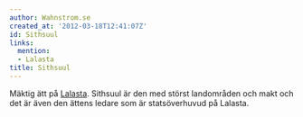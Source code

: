 ```yaml
---
author: Wahnstrom.se
created_at: '2012-03-18T12:41:07Z'
id: Sithsuul
links:
  mention:
  - Lalasta
title: Sithsuul
---
```


Mäktig ätt på [Lalasta]. Sithsuul är den med störst landområden och makt och det är även den ättens
ledare som är statsöverhuvud på Lalasta.

  [Lalasta]: Lalasta